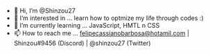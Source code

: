 - 👋 Hi, I’m @Shinzou27
- 👀 I’m interested in ... learn how to optmize my life through codes :)
- 🌱 I’m currently learning ... JavaScript, HMTL n CSS
- 📫 How to reach me ... felipecassianobarbosa@hotamil.com | Shinzou#9456 (Discord) | @shinzou27 (Twitter)

<!---
Shinzou27/Shinzou27 is a ✨ special ✨ repository because its `README.md` (this file) appears on your GitHub profile.
You can click the Preview link to take a look at your changes.
--->
